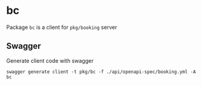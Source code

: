 # bc

Package `bc` is a client for `pkg/booking` server

## Swagger

Generate client code with swagger
```
swagger generate client -t pkg/bc -f ./api/openapi-spec/booking.yml -A bc
```

